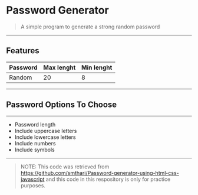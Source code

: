 # Password Generator
> A simple program to generate a strong random password
---
## Features

|Password|Max lenght|Min lenght|
|--------|----------|----------|
|Random|20|8|

---


## Password Options To Choose

---

* Password length
* Include uppercase letters
* Include lowercase letters
* Include numbers
* Include symbols

---

>NOTE: This code was retrieved from <https://github.com/smthari/Password-generator-using-html-css-javascript> and this code in this respository is only for practice purposes. 
